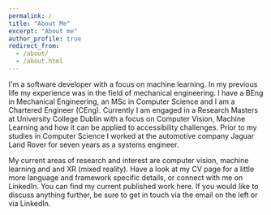 ```yaml
---
permalink: /
title: "About Me"
excerpt: "About me"
author_profile: true
redirect_from: 
  - /about/
  - /about.html
---
```


I'm a software developer with a focus on machine learning. In my previous life my experience was in the field of mechanical engineering. I have a BEng in Mechanical Engineering, an MSc in Computer Science and I am a Chartered Engineer (CEng). Currently I am engaged in a Research Masters at University College Dublin with a focus on Computer Vision, Machine Learning and how it can be applied to accessibility challenges. Prior to my studies in Computer Science I worked at the automotive company Jaguar Land Rover for seven years as a systems engineer.

My current areas of research and interest are computer vision, machine learning and and XR (mixed reality). Have a look at my CV page for a little more language and framework specific details, or connect with me on LinkedIn. You can find my current published work here. If you would like to discuss anything further, be sure to get in touch via the email on the left or via LinkedIn. 


